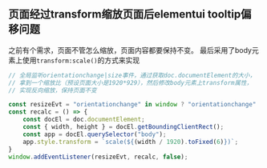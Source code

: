 ## 页面经过transform缩放页面后elementui tooltip偏移问题

之前有个需求，页面不管怎么缩放，页面内容都要保持不变。
最后采用了body元素上使用`transform:scale()`的方式来实现

```js
// 全局监听orientationchange|size事件，通过获取doc.documentElement的大小，
// 拿到一个缩放比（预设页面大小是1920*929），然后修改body元素上transform属性，
// 实现反向缩放，保持页面不变

const resizeEvt = "orientationchange" in window ? "orientationchange" : "resize"
const recalc = () => {
    const docEl = doc.documentElement;
    const { width, height } = docEl.getBoundingClientRect();
    const app = docEl.querySelector("body");
    app.style.transform = `scale(${(width / 1920).toFixed(6)})`;
}
window.addEventListener(resizeEvt, recalc, false);
```

